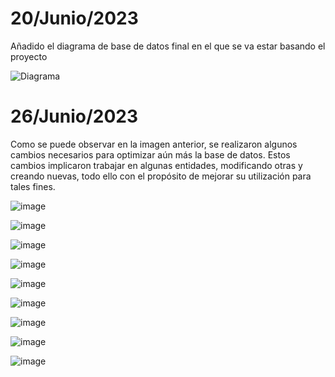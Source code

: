 # 20/Junio/2023

Añadido el diagrama de base de datos final en el que se va estar basando el proyecto

![Diagrama](https://github.com/Samuel-Rodriguez28/Almacen/assets/123322127/94e326b2-d111-4102-9fac-05bc381e8306)


# 26/Junio/2023

Como se puede observar en la imagen anterior, se realizaron algunos cambios necesarios para optimizar aún más la base de datos. Estos cambios implicaron trabajar en algunas entidades, modificando otras y creando nuevas, todo ello con el propósito de mejorar su utilización para tales fines.


![image](https://github.com/Samuel-Rodriguez28/Almacen/assets/99507229/e7de9c5a-795f-4978-8043-2cb94282558e)


![image](https://github.com/Samuel-Rodriguez28/Almacen/assets/99507229/b4c48cec-b626-48f0-abf6-1b5b3aaec96e)


![image](https://github.com/Samuel-Rodriguez28/Almacen/assets/99507229/87cbaaa7-d857-4d1a-8334-e91d5de08b48)


![image](https://github.com/Samuel-Rodriguez28/Almacen/assets/99507229/906c3c8d-6ff2-4bb3-a6cb-792588294e0f)


![image](https://github.com/Samuel-Rodriguez28/Almacen/assets/99507229/0665f61e-55b0-4cd7-bb01-03f0965a09a6)


![image](https://github.com/Samuel-Rodriguez28/Almacen/assets/99507229/091e6bd4-b2f9-47b2-92eb-4d16437b1e33)


![image](https://github.com/Samuel-Rodriguez28/Almacen/assets/99507229/880e9c6a-65cc-4018-b9a5-56db619939d4)


![image](https://github.com/Samuel-Rodriguez28/Almacen/assets/99507229/60208348-eda3-4f25-ac11-b19e6366f735)


![image](https://github.com/Samuel-Rodriguez28/Almacen/assets/99507229/e0232e1c-4904-4ce9-b943-b5d0e0f2ffdb)






